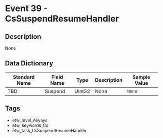 # Event 39 - CsSuspendResumeHandler

## Description
None

## Data Dictionary
|Standard Name|Field Name|Type|Description|Sample Value|
|---|---|---|---|---|
|TBD|Suspend|UInt32|None|`None`|

## Tags
* etw_level_Always
* etw_keywords_Cs
* etw_task_CsSuspendResumeHandler